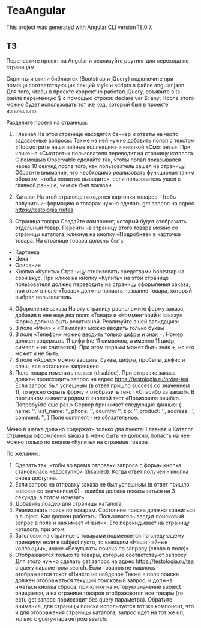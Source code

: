 # TeaAngular

This project was generated with [Angular CLI](https://github.com/angular/angular-cli) version 18.0.7.

## ТЗ

Перенестите проект на Angular и реализуйте роутинг для перехода по страницам.
 
Скрипты и стили библиотек (Bootstrap и jQuery) подключите при помощи соответствующих секций style и scripts в файле angular.json. Для того, чтобы в проекте корректно работал jQuery, объявите в ts файле переменную $ с помощью строки:
declare var $: any;
После этого можно будет использовать тот же код, который был в проекте изначально.
 
Разделите проект на страницы:
 
1. Главная
На этой странице находятся баннер и ответы на часто задаваемые вопросы.
Также на ней нужно добавить попап с текстом «Посмотрите наши чайные коллекции» и кнопкой «Смотреть». При клике на «Смотреть» пользователя переводит на страницу каталога. С помощью Observable сделайте так, чтобы попап показывался через 10 секунд после того, как пользователь зашел на страницу. Обратите внимание, что необходимо реализовать функционал таким образом, чтобы попап не выводится, если пользователь ушел с главной раньше, чем он был показан.
 
2. Каталог
На этой странице находятся карточки товаров.
Чтобы получить информацию о товарах нужно сделать get запрос на адрес https://testologia.ru/tea
 
3. Страница товара
Создайте компонент, который будет отображать отдельный товар. Перейти на страницу этого товара можно со страницы каталога, кликнув на кнопку «Подробнее» в карточке товара.
На странице товара должны быть:
- Картинка
- Цена
- Описание
- Кнопка «Купить»
Страницу стилизовать средствами bootstrap на свой вкус.
При клике на кнопку «Купить» на этой странице пользователя должно переводить на страницу оформления заказа, при этом в поле «Товар» должно попасть название товара, который выбрал пользователь.
 
4. Оформление заказа
На эту страницу расположите форму заказа, добавив в нее еще два поля: «Товар» и «Комментарий к заказу»
Форма должна быть реактивной. Реализуйте в ней валидацию:
1. В поле «Имя» и «Фамилия» можно вводить только буквы
2. В поле «Телефон» можно вводить только цифры и знак +. Номер должен содержать 11 цифр (не 11 символов, а именно 11 цифр, символ + не считается). При этом первым может быть знак +, но его может и не быть.
3. В поле «Адрес» можно вводить: буквы, цифры, пробелы, дефис и слеш, все остальное запрещено
4. Поле товара изменить нельзя (disabled).
При отправке заказа должен происходить запрос на адрес https://testologia.ru/order-tea. Если запрос был успешным (в ответ пришло success со значением 1), то нужно скрыть форму и отобразить текст «Спасибо за заказ!». В противном вывести рядом с кнопкой тест «Произошла ошибка. Попробуйте еще раз.»
Сервер принимает следующие данные:
{
     	name: '',
     	last_name: '',
     	phone: '',
     	country: '',
     	zip: '',
     	product: '',
     	address: '',
     	comment: '',
}
Поле comment - не обязательное.
 
 
Меню в шапке должно содержать только два пункта: Главная и Каталог. Страницы оформления заказа в меню быть не должно, попасть на нее можно только по кнопке «Купить» на странице товара.
 
 
По желанию:
1. Сделать так, чтобы во время отправки запроса с формы кнопка становилась недоступной (disabled). Когда ответ получен - кнопка снова доступна.
2. Если запрос на отправку заказа не был успешным (в ответ пришло success со значением 0) - ошибка должна показываться на 3 секунда, а потом исчезать.
3. Добавить лоадер для страницы каталога
4. Реализовать поиск по товарам.
Состояние поиска должно храниться в subject.
Как должен работать:
Пользователь вводит поисковый запрос в поле и нажимает «Найти». Его перекидывает на страницу каталога, при этом:
1. Заголовок на странице с товарами подменяется по следующему принципу: если в subject пусто, то выводим «Наши чайные коллекции», иначе «Результаты поиска по запросу (слово в поле)»
2. Отображаются только те товары, которые соответствуют запросу. Для этого нужно сделать get запрос на адрес https://testologia.ru/tea c query параметром search. Если товаров не нашлось - отображается текст «Ничего не найдено»
Также в поле поиска должен отображаться текущий поисковый запрос, и должна иметься кнопка сброса, при клике на которую значение subject очищается, а на странице товаров отображаются все товары (то есть get запрос происходит без query параметра).
Обратите внимание, для страницы поиска используется тот же компонент, что и для отображения страницы каталога, запрос идет на тот же url, только с guery-параметром search.

